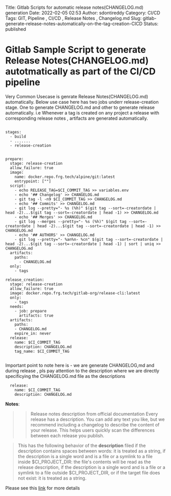 Title: Gitlab Scripts for automatic release notes(CHANGELOG.md) generation
Date: 2022-02-05 02:53
Author: sdontireddy
Category: CI/CD
Tags: GIT, Pipeline , CI/CD , Release Notes , Changelog.md
Slug: gitlab-generate-release-notes-automatically-on-the-tag-creation-CICD
Status: published

# Gitlab Sample Script to generate Release Notes(CHANGELOG.md) autotmatically as part of the CI/CD pipeline

Very Common Usecase is genrate Release Notes(CHANGELOG.md) automatically.
Below use case here has two jobs underr release-creation stage. One to generate CHANGELOG.md and other to generate release automatically.
 i.e Whenever a tag is created on any project a release with corresponding release notes , artifacts are generated automatically.


```

stages:
  - build
  - .......
  - release-creation
  
  
prepare:
  stage: release-creation
  allow_failure: true
  image:
    name: docker.repo.frg.tech/alpine/git:latest
    entrypoint: [""]
  script:
    - echo RELEASE_TAG=$CI_COMMIT_TAG >> variables.env
    - echo '## Changelog' >> CHANGELOG.md
    - git tag -l -n9 $CI_COMMIT_TAG >> CHANGELOG.md
    - echo '## Commits' >> CHANGELOG.md 
    - git log --pretty="- %s (%h)" $(git tag --sort=-creatordate | head -2)...$(git tag --sort=-creatordate | head -1) >> CHANGELOG.md
    - echo '## Merges' >> CHANGELOG.md 
    - git log --merges --pretty="- %s (%h)" $(git tag --sort=-creatordate | head -2)...$(git tag --sort=-creatordate | head -1) >> CHANGELOG.md
    - echo '## AUTHORS' >> CHANGELOG.md
    - git log --pretty="- %an%n- %cn" $(git tag --sort=-creatordate | head -2)...$(git tag --sort=-creatordate | head -1) | sort | uniq >> CHANGELOG.md
  artifacts:
    paths:
      - CHANGELOG.md
  only:
    - tags
    
release_creation:
  stage: release-creation
  allow_failure: true
  image: docker.repo.frg.tech/gitlab-org/release-cli:latest  
  only:
    - tags
  needs:
    - job: prepare
      artifacts: true
  artifacts:
    paths:
    - CHANGELOG.md
    expire_in: never
  release:
    name: $CI_COMMIT_TAG
    description: CHANGELOG.md
    tag_name: $CI_COMMIT_TAG 
    
```

Important point to note here is - we are generate CHANGELOG,md and during release , pls pay attention to the description where we are directly specificying the CHANGELOG.md file as the descriptions

```
  release:
    name: $CI_COMMIT_TAG    
    description: CHANGELOG.md
```

**Notes**:
>> Release notes description from official documentation
Every release has a description. You can add any text you like, but we recommend including a changelog to describe the content of your release. This helps users quickly scan the differences between each release you publish.


> This has the following behavior of the **description** filed
> if the description contains spaces between words: it is treated as a string,
> if the description is a single word and is a file or a symlink to a file inside $CI_PROJECT_DIR: the file's contents will be read as the release description,
> if the description is a single word and is a file or a symlink to a file outside $CI_PROJECT_DIR, or if the target file does not exist: it is treated as a string.

Please see this [link](https://gitlab.com/gitlab-org/release-cli/-/merge_requests/67) for more details
